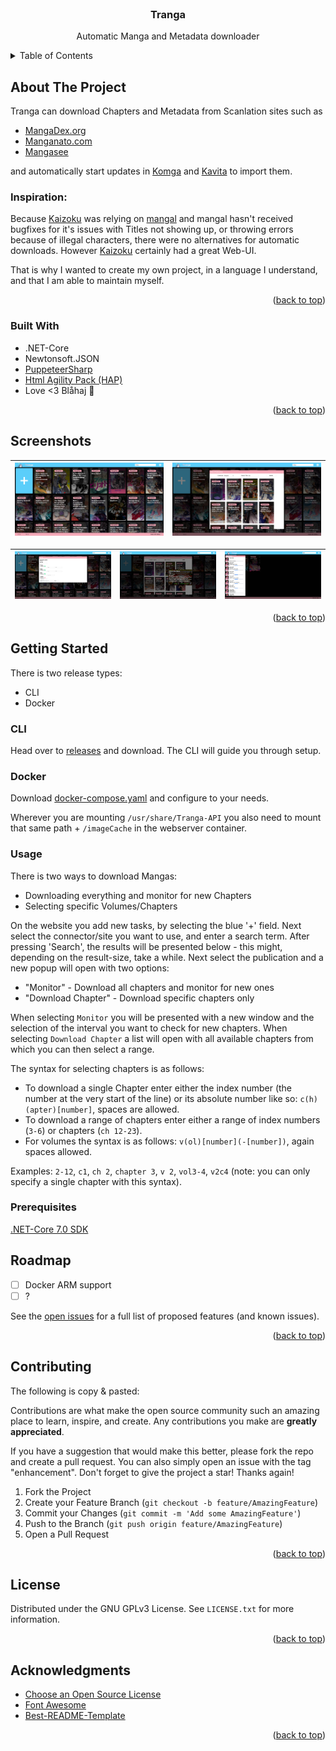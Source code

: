 <!-- PROJECT SHIELDS -->
<!--
*** I'm using markdown "reference style" links for readability.
*** Reference links are enclosed in brackets [ ] instead of parentheses ( ).
*** See the bottom of this document for the declaration of the reference variables
*** for contributors-url, forks-url, etc. This is an optional, concise syntax you may use.
*** https://www.markdownguide.org/basic-syntax/#reference-style-links
-->

<!-- PROJECT LOGO -->
<br />
<div align="center">

<h3 align="center">Tranga</h3>

  <p align="center">
    Automatic Manga and Metadata downloader 
  </p>
</div>



<!-- TABLE OF CONTENTS -->
<details>
  <summary>Table of Contents</summary>
  <ol>
    <li>
      <a href="#about-the-project">About The Project</a>
      <ul>
        <li><a href="#built-with">Built With</a></li>
      </ul>
    </li>
    <li>
      <a href="#screenshots">Screenshots</a>
    </li>
    <li>
      <a href="#getting-started">Getting Started</a>
      <ul>
        <li><a href="#prerequisites">Usage</a></li>
        <li><a href="#prerequisites">Prerequisites</a></li>
      </ul>
    </li>
    <li><a href="#roadmap">Roadmap</a></li>
    <li><a href="#contributing">Contributing</a></li>
    <li><a href="#license">License</a></li>
    <li><a href="#acknowledgments">Acknowledgments</a></li>
  </ol>
</details>



<!-- ABOUT THE PROJECT -->
## About The Project

Tranga can download Chapters and Metadata from Scanlation sites such as 

- [MangaDex.org](https://mangadex.org/)
- [Manganato.com](https://manganato.com/)
- [Mangasee](https://mangasee123.com/)

and automatically start updates in [Komga](https://komga.org/) and [Kavita](https://www.kavitareader.com/) to import them.

### Inspiration:

Because [Kaizoku](https://github.com/oae/kaizoku) was relying on [mangal](https://github.com/metafates/mangal) and mangal
hasn't received bugfixes for it's issues with Titles not showing up, or throwing errors because of illegal characters,
there were no alternatives for automatic downloads. However [Kaizoku](https://github.com/oae/kaizoku) certainly had a great Web-UI.

That is why I wanted to create my own project, in a language I understand, and that I am able to maintain myself.

<p align="right">(<a href="#readme-top">back to top</a>)</p>

### Built With

- .NET-Core
- Newtonsoft.JSON
- [PuppeteerSharp](https://www.puppeteersharp.com/)
- [Html Agility Pack (HAP)](https://html-agility-pack.net/)
- Love <3 Blåhaj 🦈

<p align="right">(<a href="#readme-top">back to top</a>)</p>


## Screenshots

| ![image](screenshots/overview.png) | ![image](screenshots/addtask.png) |
|-----------------------------------:|:----------------------------------|

| ![image](screenshots/settings.png) | ![image](screenshots/publication-description.png) | ![image](screenshots/progress.png) |
|-----------------------------------:|:-------------------------------------------------:|:-----------------------------------|

<p align="right">(<a href="#readme-top">back to top</a>)</p>

<!-- GETTING STARTED -->
## Getting Started

There is two release types:

- CLI
- Docker

### CLI

Head over to [releases](https://git.bernloehr.eu/glax/Tranga/releases) and download. The CLI will guide you through setup.

### Docker

Download [docker-compose.yaml](https://git.bernloehr.eu/glax/Tranga/src/branch/master/docker-compose.yaml) and configure to your needs.

Wherever you are mounting `/usr/share/Tranga-API` you also need to mount that same path + `/imageCache` in the webserver container.

### Usage

There is two ways to download Mangas:
- Downloading everything and monitor for new Chapters
- Selecting specific Volumes/Chapters

On the website you add new tasks, by selecting the blue '+' field. Next select the connector/site you want to use, and enter a search term.
After pressing 'Search', the results will be presented below - this might, depending on the result-size, take a while.
Next select the publication and a new popup will open with two options:
- "Monitor" - Download all chapters and monitor for new ones
- "Download Chapter" - Download specific chapters only

When selecting `Monitor` you will be presented with a new window and the selection of the interval you want to check for new chapters.
When selecting `Download Chapter` a list will open with all available chapters from which you can then select a range.

The syntax for selecting chapters is as follows:
- To download a single Chapter enter either the index number (the number at the very start of the line) or its absolute number like so: `c(h)(apter)[number]`, spaces are allowed.
- To download a range of chapters enter either a range of index numbers (`3-6`) or chapters (`ch 12-23`).
- For volumes the syntax is as follows: `v(ol)[number](-[number])`, again spaces allowed.

Examples: `2-12`, `c1`, `ch 2`, `chapter 3`, `v 2`, `vol3-4`, `v2c4` (note: you can only specify a single chapter with this syntax).

### Prerequisites

[.NET-Core 7.0 SDK](https://dotnet.microsoft.com/en-us/download/dotnet/7.0)

<!-- ROADMAP -->
## Roadmap

- [ ] Docker ARM support
- [ ] ? 

See the [open issues](https://git.bernloehr.eu/glax/Tranga/issues) for a full list of proposed features (and known issues).

<p align="right">(<a href="#readme-top">back to top</a>)</p>



<!-- CONTRIBUTING -->
## Contributing

The following is copy & pasted:

Contributions are what make the open source community such an amazing place to learn, inspire, and create. Any contributions you make are **greatly appreciated**.

If you have a suggestion that would make this better, please fork the repo and create a pull request. You can also simply open an issue with the tag "enhancement".
Don't forget to give the project a star! Thanks again!

1. Fork the Project
2. Create your Feature Branch (`git checkout -b feature/AmazingFeature`)
3. Commit your Changes (`git commit -m 'Add some AmazingFeature'`)
4. Push to the Branch (`git push origin feature/AmazingFeature`)
5. Open a Pull Request

<p align="right">(<a href="#readme-top">back to top</a>)</p>



<!-- LICENSE -->
## License

Distributed under the GNU GPLv3  License. See `LICENSE.txt` for more information.

<p align="right">(<a href="#readme-top">back to top</a>)</p>



<!-- ACKNOWLEDGMENTS -->
## Acknowledgments

* [Choose an Open Source License](https://choosealicense.com)
* [Font Awesome](https://fontawesome.com)
* [Best-README-Template](https://github.com/othneildrew/Best-README-Template/tree/master)

<p align="right">(<a href="#readme-top">back to top</a>)</p>
